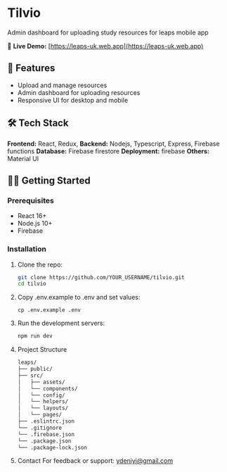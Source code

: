 # Tilvio

Admin dashboard for uploading study resources for leaps mobile app

🔗 **Live Demo:** [https://leaps-uk.web.app](https://leaps-uk.web.app)

## 🚀 Features

- Upload and manage resources
- Admin dashboard for uploading resources
- Responsive UI for desktop and mobile

## 🛠️ Tech Stack

**Frontend:** React, Redux, 
**Backend:** Nodejs, Typescript, Express, Firebase functions 
**Database:** Firebase firestore
**Deployment:** firebase
**Others:** Material UI

## 🧑‍💻 Getting Started

### Prerequisites

- React 16+
- Node.js 10+
- Firebase

### Installation

1. Clone the repo:
   ```bash
   git clone https://github.com/YOUR_USERNAME/tilvio.git
   cd tilvio
   ```
2. Copy .env.example to .env and set values:
   ```
   cp .env.example .env
   ```
3. Run the development servers:
   ```bash
   npm run dev
   ```
4. Project Structure
   ```bash
   leaps/
   ├── public/
   ├── src/     
   │   ├── assets/
   │   └── components/
   │   └── config/
   │   └── helpers/
   │   └── layouts/
   │   └── pages/
   ├── .eslintrc.json
   └── .gitignore
   └── .firebase.json
   └── .package.json
   └── .package-lock.json
   ```
5. Contact
   For feedback or support: ydeniyi@gmail.com
